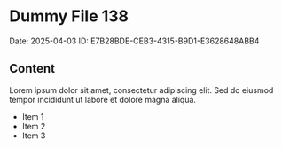 # Dummy File 138

Date: 2025-04-03
ID: E7B28BDE-CEB3-4315-B9D1-E3628648ABB4

## Content

Lorem ipsum dolor sit amet, consectetur adipiscing elit.
Sed do eiusmod tempor incididunt ut labore et dolore magna aliqua.

* Item 1
* Item 2
* Item 3

